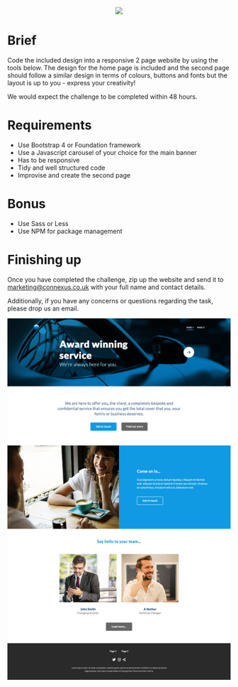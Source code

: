 <p align="center">
  <img width="250" src="http://www.theconnexusgroup.co.uk/images/logo_connexus_large.png">
</p>

# Brief

Code the included design into a responsive 2 page website by using the tools below. The design for the home page is included and the second page should follow a similar design in terms of colours, buttons and fonts but the layout is up to you - express your creativity!

We would expect the challenge to be completed within 48 hours.

# Requirements

- Use Bootstrap 4 or Foundation framework
- Use a Javascript carousel of your choice for the main banner
- Has to be responsive
- Tidy and well structured code
- Improvise and create the second page

# Bonus

- Use Sass or Less
- Use NPM for package management

# Finishing up

Once you have completed the challenge, zip up the website and send it to [marketing@connexus.co.uk](mailto:marketing@connexus.co.uk) with your full name and contact details.

Additionally, if you have any concerns or questions regarding the task, please drop us an email.

![](https://github.com/ConnexusGroup/Front-end-challenge/blob/master/Front-page.jpg?raw=true)
